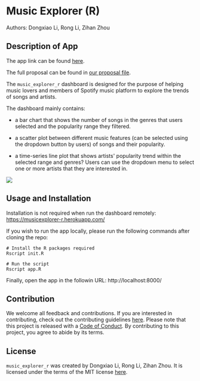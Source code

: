 # Music Explorer (R)

Authors: Dongxiao Li, Rong Li, Zihan Zhou

## Description of App

The app link can be found [here](https://musicexplorer-r.herokuapp.com/).

The full proposal can be found in [our proposal file](https://github.com/UBC-MDS/music_explorer_r/blob/main/docs/proposal.md).

The `music_explorer_r` dashboard is designed for the purpose of helping music lovers and members of Spotify music platform to explore the trends of songs and artists.

The dashboard mainly contains:

- a bar chart that shows the number of songs in the genres that users selected and the popularity range they filtered.

- a scatter plot between different music features (can be selected using the dropdown button by users) of songs and their popularity.

- a time-series line plot that shows artists' popularity trend within the selected range and genres? Users can use the dropdown menu to select one or more artists that they are interested in. 

![](https://github.com/UBC-MDS/music_explorer_r/blob/main/img/app.gif)

## Usage and Installation

Installation is not required when run the dashboard remotely: <https://musicexplorer-r.herokuapp.com/>

If you wish to run the app locally, please run the following commands after cloning the repo:
```
# Install the R packages required 
Rscript init.R

# Run the script
Rscript app.R
```
Finally, open the app in the followin URL: http://localhost:8000/

## Contribution

We welcome all feedback and contributions. If you are interested in contributing, check out the contributing guidelines [here](https://github.com/UBC-MDS/music_explorer_r/blob/main/CONTRIBUTING.md). Please note that this project is released with a [Code of Conduct](https://github.com/UBC-MDS/music_explorer_r/blob/main/CODE_OF_CONDUCT.md). By contributing to this project, you agree to abide by its terms.

## License

`music_explorer_r` was created by Dongxiao Li, Rong Li, Zihan Zhou. It is licensed under the terms of the MIT license [here](https://github.com/UBC-MDS/music_explorer_r/blob/main/LICENSE).
